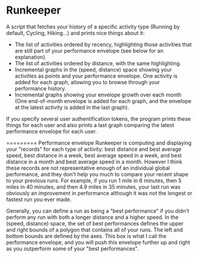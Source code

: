 Runkeeper
=========
A script that fetches your history of a specific activity type (Running by default, Cycling, Hiking...) and prints nice things about it:

- The list of activities ordered by recency, highlighting those activities that are still part of your performance envelope (see below for an explanation).
- The list of activities ordered by distance, with the same highlighting.
- Incremental graphs in the (speed, distance) space showing your activities as points and your performance envelope. One activity is added for each graph, allowing you to browse through your performance history.
- Incremental graphs showing your envelope growth over each month (One end-of-month envelope is added for each graph, and the envelope at the latest activity is added in the last graph).

If you specify several user authentification tokens, the program prints these things for each user and also prints a last graph comparing the latest performance envelope for each user.

=========
Performance envelope
Runkeeper is computing and displaying your "records" for each type of activity: best distance and best average speed, best distance in a week, best average speed in a week, and best distance in a month and best average speed in a month.
However I think these records are not representative enough of an individual global performance, and they don't help you much to compare your recent shape to your previous runs.
For example, if you run 1 mile in 6 minutes, then 5 miles in 40 minutes, and then 4.9 miles in 35 minutes, your last run was obviously an improvement in performance although it was not the longest or fastest run you ever made.

Generally, you can define a run as being a "best performance" if you didn't perform any run with both a longer distance and a higher speed.
In the (speed, distance) space, the set of best performances defines the upper and right bounds of a polygon that contains all of your runs. The left and bottom bounds are defined by the axes. This box is what I call the performance envelope, and you will push this envelope further up and right as you outperform some of your "best performances".
